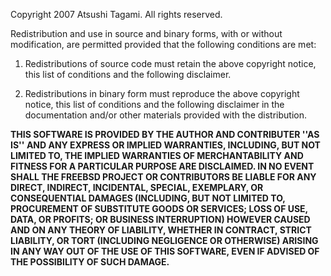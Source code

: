 Copyright 2007 Atsushi Tagami. All rights  reserved.

Redistribution and use in source and binary forms, with or without modification, are permitted provided that the following  conditions are met:
	
1.  Redistributions of source code must retain the above  copyright notice, this list of conditions and the following  disclaimer.
	
2.  Redistributions in binary form must reproduce the above  copyright notice, this list of conditions and the following  disclaimer in the documentation and/or other materials  provided with the distribution.

**THIS SOFTWARE IS PROVIDED BY THE AUTHOR AND CONTRIBUTER ''AS IS''  AND ANY
EXPRESS OR IMPLIED WARRANTIES, INCLUDING, BUT NOT  LIMITED TO, THE IMPLIED
WARRANTIES OF MERCHANTABILITY AND  FITNESS FOR A PARTICULAR PURPOSE ARE
DISCLAIMED. IN NO EVENT  SHALL THE FREEBSD PROJECT OR CONTRIBUTORS BE LIABLE
FOR ANY  DIRECT, INDIRECT, INCIDENTAL, SPECIAL, EXEMPLARY, OR  CONSEQUENTIAL
DAMAGES (INCLUDING, BUT NOT LIMITED TO,  PROCUREMENT OF SUBSTITUTE GOODS OR
SERVICES; LOSS OF USE, DATA,  OR PROFITS; OR BUSINESS INTERRUPTION) HOWEVER
CAUSED AND ON ANY  THEORY OF LIABILITY, WHETHER IN CONTRACT, STRICT LIABILITY,
OR  TORT (INCLUDING NEGLIGENCE OR OTHERWISE) ARISING IN ANY WAY OUT  OF THE USE
OF THIS SOFTWARE, EVEN IF ADVISED OF THE POSSIBILITY  OF SUCH DAMAGE.**
